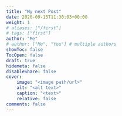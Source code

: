 ```yaml
---
title: "My next Post"
date: 2020-09-15T11:30:03+00:00
weight: 1
# aliases: ["/first"]
# tags: ["first"]
author: "Me"
# author: ["Me", "You"] # multiple authors
showToc: false
TocOpen: false
draft: true
hidemeta: false
disableShare: false
cover:
    image: "<image path/url>"
    alt: "<alt text>"
    caption: "<text>"
    relative: false
comments: false
---
```

